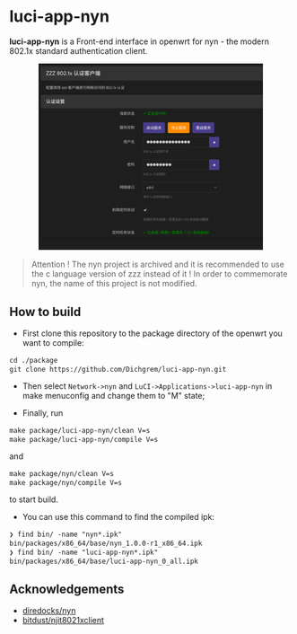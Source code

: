 # luci-app-nyn

**luci-app-nyn** is a Front-end interface in openwrt for nyn - the modern 802.1x standard authentication client.

<p align="center">
  <img src="https://github.com/Dichgrem/luci-app-nyn/blob/main/screenshot.png" width="400">
</p>

> Attention ! The nyn project is archived and it is recommended to use the c language version of zzz instead of it ! In order to commemorate nyn, the name of this project is not modified.

## How to build

- First clone this repository to the package directory of the openwrt you want to compile:

```
cd ./package
git clone https://github.com/Dichgrem/luci-app-nyn.git
```
- Then select ``Network->nyn`` and ``LuCI->Applications->luci-app-nyn`` in make menuconfig and change them to "M" state;

- Finally, run
```
make package/luci-app-nyn/clean V=s
make package/luci-app-nyn/compile V=s
```
and
```
make package/nyn/clean V=s
make package/nyn/compile V=s
```
to start build.

- You can use this command to find the compiled ipk:

```
❯ find bin/ -name "nyn*.ipk"
bin/packages/x86_64/base/nyn_1.0.0-r1_x86_64.ipk
❯ find bin/ -name "luci-app-nyn*.ipk"
bin/packages/x86_64/base/luci-app-nyn_0_all.ipk
```

## Acknowledgements

- [diredocks/nyn](https://github.com/diredocks/nyn)
- [bitdust/njit8021xclient](https://github.com/bitdust/njit8021xclient)
